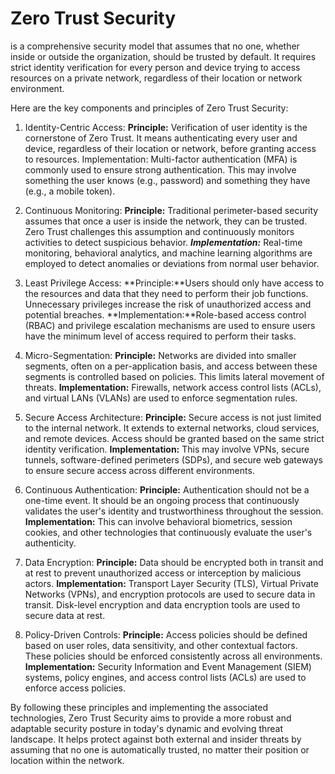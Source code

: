 # Zero Trust Security 
is a comprehensive security model that assumes that no one, whether inside or outside the organization, should be trusted by default. It requires strict identity 
verification for every person and device trying to access resources on a private network, regardless 
of their location or network environment.

Here are the key components and principles of Zero Trust Security:
1. Identity-Centric Access:
**Principle:** Verification of user identity is the cornerstone of Zero Trust. It means authenticating every user and device, regardless of their location or network, before granting access to resources.
Implementation: Multi-factor authentication (MFA) is commonly used to ensure strong authentication. This may involve something the user knows (e.g., password) and something they have (e.g., a mobile token).

2. Continuous Monitoring:
**Principle:** Traditional perimeter-based security assumes that once a user is inside the network, they can be trusted. Zero Trust challenges this assumption and continuously monitors activities to detect suspicious behavior.
***Implementation:*** Real-time monitoring, behavioral analytics, and machine learning algorithms are employed to detect anomalies or deviations from normal user behavior.

3. Least Privilege Access:
**Principle:**Users should only have access to the resources and data that they need to perform their job functions. Unnecessary privileges increase the risk of unauthorized access and potential breaches.
**Implementation:**Role-based access control (RBAC) and privilege escalation mechanisms are used to ensure users have the minimum level of access required to perform their tasks.

4. Micro-Segmentation:
**Principle:** Networks are divided into smaller segments, often on a per-application basis, and access between these segments is controlled based on policies. This limits lateral movement of threats.
**Implementation:** Firewalls, network access control lists (ACLs), and virtual LANs (VLANs) are used to enforce segmentation rules.

5. Secure Access Architecture:
**Principle:** Secure access is not just limited to the internal network. It extends to external networks, cloud services, and remote devices. Access should be granted based on the same strict identity verification.
**Implementation:** This may involve VPNs, secure tunnels, software-defined perimeters (SDPs), and secure web gateways to ensure secure access across different environments.

6. Continuous Authentication:
**Principle:** Authentication should not be a one-time event. It should be an ongoing process that continuously validates the user's identity and trustworthiness throughout the session.
**Implementation:** This can involve behavioral biometrics, session cookies, and other technologies that continuously evaluate the user's authenticity.

7. Data Encryption:
**Principle:** Data should be encrypted both in transit and at rest to prevent unauthorized access or interception by malicious actors.
**Implementation:** Transport Layer Security (TLS), Virtual Private Networks (VPNs), and encryption protocols are used to secure data in transit. Disk-level encryption and data encryption tools are used to secure data at rest.

8. Policy-Driven Controls:
**Principle:** Access policies should be defined based on user roles, data sensitivity, and other contextual factors. These policies should be enforced consistently across all environments.
**Implementation:** Security Information and Event Management (SIEM) systems, policy engines, and access control lists (ACLs) are used to enforce access policies.

By following these principles and implementing the associated technologies, Zero Trust Security aims to provide a more robust and adaptable security posture in today's dynamic and evolving threat landscape. It helps protect against both external and insider threats by assuming that no one is automatically trusted, no matter their position or location within the network.